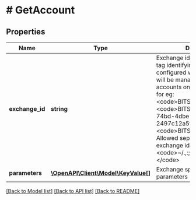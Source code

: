 # # GetAccount

## Properties

Name | Type | Description | Notes
------------ | ------------- | ------------- | -------------
**exchange_id** | **string** | Exchange identifier and optional tag identifying specific account configured when the software will be managing multiple accounts on the same exchange; for eg:  &lt;code&gt;BITSTAMP&lt;/code&gt; &lt;code&gt;BITSTAMP/7c177641-74bd-4dbe-9b01-2497c12a5f70&#x60;&lt;/code&gt; &lt;code&gt;BITSTAMP/2574&lt;/code&gt; Allowed separators between the exchange identifier and the tag: &lt;code&gt;~/.,:;\\!@#$%^&amp;*-_+&#x3D;.&lt;/code&gt; | [optional]
**parameters** | [**\OpenAPI\Client\Model\KeyValue[]**](KeyValue.md) | Exchange specific configuration parameters | [optional]

[[Back to Model list]](../../README.md#models) [[Back to API list]](../../README.md#endpoints) [[Back to README]](../../README.md)
